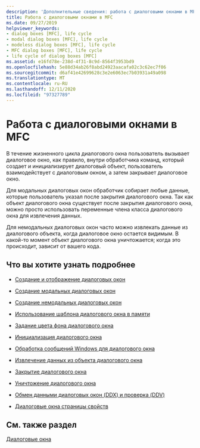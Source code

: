 ```yaml
---
description: 'Дополнительные сведения: работа с диалоговыми окнами в MFC'
title: Работа с диалоговыми окнами в MFC
ms.date: 09/27/2019
helpviewer_keywords:
- dialog boxes [MFC], life cycle
- modal dialog boxes [MFC], life cycle
- modeless dialog boxes [MFC], life cycle
- MFC dialog boxes [MFC], life cycle
- life cycle of dialog boxes [MFC]
ms.assetid: e16fd78e-238d-4f31-8c9d-8564f3953bd9
ms.openlocfilehash: 5e88d34ab26f8abd24923aacafa02c3c62ec7f06
ms.sourcegitcommit: d6af41e42699628c3e2e6063ec7b03931a49a098
ms.translationtype: MT
ms.contentlocale: ru-RU
ms.lasthandoff: 12/11/2020
ms.locfileid: "97327789"
---
```

# <a name="working-with-dialog-boxes-in-mfc"></a>Работа с диалоговыми окнами в MFC

В течение жизненного цикла диалогового окна пользователь вызывает диалоговое окно, как правило, внутри обработчика команд, который создает и инициализирует диалоговый объект, пользователь взаимодействует с диалоговым окном, а затем закрывает диалоговое окно.

Для модальных диалоговых окон обработчик собирает любые данные, которые пользователь указал после закрытия диалогового окна. Так как объект диалогового окна существует после закрытия диалогового окна, можно просто использовать переменные члена класса диалогового окна для извлечения данных.

Для немодальных диалоговых окон часто можно извлекать данные из диалогового объекта, когда диалоговое окно остается видимым. В какой-то момент объект диалогового окна уничтожается; когда это происходит, зависит от вашего кода.

## <a name="what-do-you-want-to-know-more-about"></a>Что вы хотите узнать подробнее

- [Создание и отображение диалоговых окон](creating-and-displaying-dialog-boxes.md)

- [Создание модальных диалоговых окон](creating-modal-dialog-boxes.md)

- [Создание немодальных диалоговых окон](creating-modeless-dialog-boxes.md)

- [Использование шаблона диалогового окна в памяти](using-a-dialog-template-in-memory.md)

- [Задание цвета фона диалогового окна](setting-the-dialog-boxs-background-color.md)

- [Инициализация диалогового окна](initializing-the-dialog-box.md)

- [Обработка сообщений Windows для диалогового окна](handling-windows-messages-in-your-dialog-box.md)

- [Извлечение данных из объекта диалогового окна](retrieving-data-from-the-dialog-object.md)

- [Закрытие диалогового окна](closing-the-dialog-box.md)

- [Уничтожение диалогового окна](destroying-the-dialog-box.md)

- [Обмен данными диалоговых окон (DDX) и проверка (DDV)](dialog-data-exchange-and-validation.md)

- [Диалоговые окна страницы свойств](property-sheets-and-property-pages-mfc.md)

## <a name="see-also"></a>См. также раздел

[Диалоговые окна](dialog-boxes.md)

